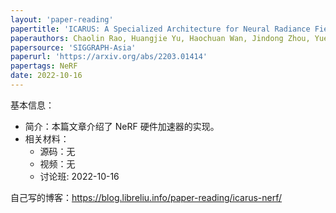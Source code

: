 ```yaml
---
layout: 'paper-reading'
papertitle: 'ICARUS: A Specialized Architecture for Neural Radiance Fields Rendering'
paperauthors: Chaolin Rao, Huangjie Yu, Haochuan Wan, Jindong Zhou, Yueyang Zheng, Yu Ma, Anpei Chen, Minye Wu, Binzhe Yuan, Pingqiang Zhou, Xin Lou, Jingyi Yu
papersource: 'SIGGRAPH-Asia'
paperurl: 'https://arxiv.org/abs/2203.01414'
papertags: NeRF
date: 2022-10-16
---
```


基本信息：
- 简介：本篇文章介绍了 NeRF 硬件加速器的实现。
- 相关材料：
  - 源码：无
  - 视频：无
  - 讨论班: 2022-10-16

自己写的博客：https://blog.libreliu.info/paper-reading/icarus-nerf/